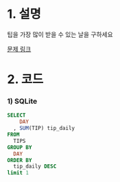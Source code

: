 # 1. 설명
팁을 가장 많이 받을 수 있는 날을 구하세요

[문제 링크](https://solvesql.com/problems/best-working-day/)


# 2. 코드
### 1) SQLite
```sql
SELECT
    DAY
  , SUM(TIP) tip_daily
FROM
  TIPS
GROUP BY
  DAY
ORDER BY 
  tip_daily DESC
limit 1
```
